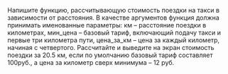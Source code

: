Напишите функцию, рассчитывающую стоимость поездки на такси в зависимости от расстояния. 
В качестве аргументов функция должна принимать именованные параметры: км – расстояние поездки в километрах, мин_цена – базовый тариф, включающий подачу такси и первые три километра пути, цена_за_км – цена за каждый километр, начиная с четвертого. 
Рассчитайте и выведите на экран стоимость поездки за 20.5 км, если по умолчанию базовый тариф составляет 100руб., а цена за километр сверх минимума – 12 руб.